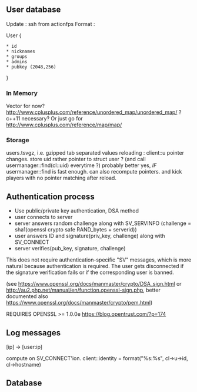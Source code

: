 ## User database

Update : ssh from actionfps
Format : 


User {

    * id
    * nicknames
    * groups
    * admins
    * pubkey (2048,256)

}

### In Memory
Vector for now? http://www.cplusplus.com/reference/unordered_map/unordered_map/ ? c++11 necessary? Or just go for http://www.cplusplus.com/reference/map/map/

### Storage

users.tsvgz, i.e. gzipped tab separated values
reloading : client::u pointer changes. store uid rather pointer to struct user ? (and call usermanager::find(cl::uid) everytime ?) probably better yes, *IF* usermanager::find is fast enough.
can also recompute pointers. and kick players with no pointer matching after reload.

## Authentication process

 * Use public/private key authentication, DSA method
  * user connects to server
  * server answers random challenge along with SV_SERVINFO (challenge = sha1(openssl crypto safe RAND_bytes + serverid))
  * user answers ID and signature(priv_key, challenge) along with SV_CONNECT
  * server verifies(pub_key, signature, challenge)

This does not require authentication-specific "SV" messages, which is more natural because authentication is required.
The user gets disconnected if the signature verification fails or if the corresponding user is banned.

(see https://www.openssl.org/docs/manmaster/crypto/DSA_sign.html or http://au2.php.net/manual/en/function.openssl-sign.php, better documented also https://www.openssl.org/docs/manmaster/crypto/pem.html)

REQUIRES OPENSSL >= 1.0.0e https://blog.opentrust.com/?p=174

## Log messages

[ip] -> [user:ip]

compute on SV_CONNECT'ion. client::identity = format("%s:%s", cl->u->id, cl->hostname)

## Database
